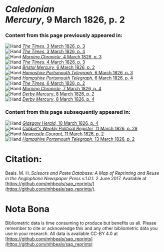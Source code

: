 # *Caledonian Mercury*, 9 March 1826, p. 2  
  
### Content from this page previously appeared in:  
![Hand](http://scissorsandpaste.net/wp-content/uploads/2017/06/smallhandpointer.png) [*The Times*, 3 March 1826, p. 3](https://mhbeals.github.io/sap_html/The-Times/The-Times-3-March-1826-p-3)  
![Hand](http://scissorsandpaste.net/wp-content/uploads/2017/06/smallhandpointer.png) [*The Times*, 3 March 1826, p. 4](https://mhbeals.github.io/sap_html/The-Times/The-Times-3-March-1826-p-4)  
![Hand](http://scissorsandpaste.net/wp-content/uploads/2017/06/smallhandpointer.png) [*Morning Chronicle*, 4 March 1826, p. 3](https://mhbeals.github.io/sap_html/Morning-Chronicle/Morning-Chronicle-4-March-1826-p-3)  
![Hand](http://scissorsandpaste.net/wp-content/uploads/2017/06/smallhandpointer.png) [*The Times*, 4 March 1826, p. 3](https://mhbeals.github.io/sap_html/The-Times/The-Times-4-March-1826-p-3)  
![Hand](http://scissorsandpaste.net/wp-content/uploads/2017/06/smallhandpointer.png) [*Bristol Mercury*, 6 March 1826, p. 2](https://mhbeals.github.io/sap_html/Bristol-Mercury/Bristol-Mercury-6-March-1826-p-2)  
![Hand](http://scissorsandpaste.net/wp-content/uploads/2017/06/smallhandpointer.png) [*Hampshire Portsmouth Telegraph*, 6 March 1826, p. 3](https://mhbeals.github.io/sap_html/Hampshire-Portsmouth-Telegraph/Hampshire-Portsmouth-Telegraph-6-March-1826-p-3)  
![Hand](http://scissorsandpaste.net/wp-content/uploads/2017/06/smallhandpointer.png) [*Hampshire Portsmouth Telegraph*, 6 March 1826, p. 4](https://mhbeals.github.io/sap_html/Hampshire-Portsmouth-Telegraph/Hampshire-Portsmouth-Telegraph-6-March-1826-p-4)  
![Hand](http://scissorsandpaste.net/wp-content/uploads/2017/06/smallhandpointer.png) [*The Times*, 6 March 1826, p. 2](https://mhbeals.github.io/sap_html/The-Times/The-Times-6-March-1826-p-2)  
![Hand](http://scissorsandpaste.net/wp-content/uploads/2017/06/smallhandpointer.png) [*Morning Chronicle*, 7 March 1826, p. 4](https://mhbeals.github.io/sap_html/Morning-Chronicle/Morning-Chronicle-7-March-1826-p-4)  
![Hand](http://scissorsandpaste.net/wp-content/uploads/2017/06/smallhandpointer.png) [*Derby Mercury*, 8 March 1826, p. 2](https://mhbeals.github.io/sap_html/Derby-Mercury/Derby-Mercury-8-March-1826-p-2)  
![Hand](http://scissorsandpaste.net/wp-content/uploads/2017/06/smallhandpointer.png) [*Derby Mercury*, 8 March 1826, p. 4](https://mhbeals.github.io/sap_html/Derby-Mercury/Derby-Mercury-8-March-1826-p-4)  
  
### Content from this page subsequently appeared in:  
![Hand](http://scissorsandpaste.net/wp-content/uploads/2017/06/smallhandpointer.png) [*Glasgow Herald*, 10 March 1826, p. 4](https://mhbeals.github.io/sap_html/Glasgow-Herald/Glasgow-Herald-10-March-1826-p-4)  
![Hand](http://scissorsandpaste.net/wp-content/uploads/2017/06/smallhandpointer.png) [*Cobbet's Weekly Political Register*, 11 March 1826, p. 28](https://mhbeals.github.io/sap_html/Cobbet's-Weekly-Political-Register/Cobbet's-Weekly-Political-Register-11-March-1826-p-28)  
![Hand](http://scissorsandpaste.net/wp-content/uploads/2017/06/smallhandpointer.png) [*Newcastle Courant*, 11 March 1826, p. 2](https://mhbeals.github.io/sap_html/Newcastle-Courant/Newcastle-Courant-11-March-1826-p-2)  
![Hand](http://scissorsandpaste.net/wp-content/uploads/2017/06/smallhandpointer.png) [*Hampshire Portsmouth Telegraph*, 13 March 1826, p. 2](https://mhbeals.github.io/sap_html/Hampshire-Portsmouth-Telegraph/Hampshire-Portsmouth-Telegraph-13-March-1826-p-2)  


# Citation: 

Beals. M. H. *Scissors and Paste Database: A Map of Reprinting and Reuse in the Anglophone Newspaper Press v.1.0.1.* 2 June 2017. Available at [https://github.com/mhbeals/sap_reprints/](https://github.com/mhbeals/sap_reprints/). 

# Nota Bona

Bibliometric data is time consuming to produce but benefits us all. Please remember to cite or acknowledge this and any other bibliometric data you use in your research. All data is available CC-BY 4.0 at [https://github.com/mhbeals/sap_reprints](https://github.com/mhbeals/sap_reprints)